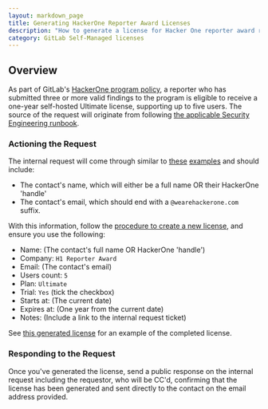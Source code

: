 ```yaml
---
layout: markdown_page
title: Generating HackerOne Reporter Award Licenses
description: "How to generate a license for Hacker One reporter award recipients"
category: GitLab Self-Managed licenses
---
```



## Overview

As part of GitLab's [HackerOne program policy](https://gitlab.com/gitlab-com/gl-security/hackerone/configuration/-/blob/master/program-policy.md#L31-33), a reporter who has submitted three or more valid findings to the program is eligible to receive a one-year self-hosted Ultimate license, supporting up to five users. The source of the request will originate from following [the applicable Security Engineering runbook](https://about.gitlab.com/handbook/security/security-engineering/application-security/runbooks/hackerone-process.html#awarding-ultimate-licenses).

### Actioning the Request

The internal request will come through similar to [these](https://gitlab.zendesk.com/agent/tickets/293134) [examples](https://gitlab.zendesk.com/agent/tickets/293092) and should include:

- The contact's name, which will either be a full name OR their HackerOne 'handle'
- The contact's email, which should end with a `@wearehackerone.com` suffix.

With this information, follow the [procedure to create a new license](/handbook/support/license-and-renewals/workflows/self-managed/creating_licenses.html#create-a-new-license), and ensure you use the following:

- Name: (The contact's full name OR HackerOne 'handle')
- Company: `H1 Reporter Award`
- Email: (The contact's email)
- Users count: `5`
- Plan: `Ultimate`
- Trial: `Yes` (tick the checkbox)
- Starts at: (The current date)
- Expires at: (One year from the current date)
- Notes: (Include a link to the internal request ticket)

See [this generated license](https://customers.gitlab.com/admin/license/1023421) for an example of the completed license.

### Responding to the Request

Once you've generated the license, send a public response on the internal request including the requestor, who will be CC'd, confirming that the license has been generated and sent directly to the contact on the email address provided.
